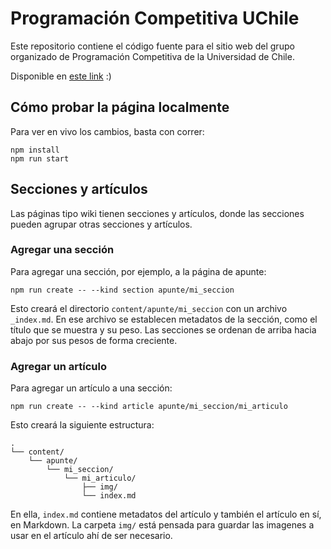 # Programación Competitiva UChile

Este repositorio contiene el código fuente para el sitio web del grupo organizado de Programación Competitiva de la Universidad de Chile.

Disponible en [este link](https://uchile.progcomp.cl) :)

## Cómo probar la página localmente

Para ver en vivo los cambios, basta con correr:

```
npm install
npm run start
```

## Secciones y artículos

Las páginas tipo wiki tienen secciones y artículos, donde las secciones pueden agrupar otras secciones
y artículos.

### Agregar una sección

Para agregar una sección, por ejemplo, a la página de apunte:
```
npm run create -- --kind section apunte/mi_seccion
```
Esto creará el directorio `content/apunte/mi_seccion` con un archivo `_index.md`. En ese archivo
se establecen metadatos de la sección, como el título que se muestra y su peso. Las secciones se ordenan
de arriba hacia abajo por sus pesos de forma creciente.

### Agregar un artículo
Para agregar un artículo a una sección:
```
npm run create -- --kind article apunte/mi_seccion/mi_articulo
```
Esto creará la siguiente estructura:
```
.
└── content/
    └── apunte/
        └── mi_seccion/
            └── mi_articulo/
                ├── img/
                └── index.md
```
En ella, `index.md` contiene metadatos del artículo y también el artículo en sí, en Markdown. La carpeta `img/` está
pensada para guardar las imagenes a usar en el artículo ahí de ser necesario.
